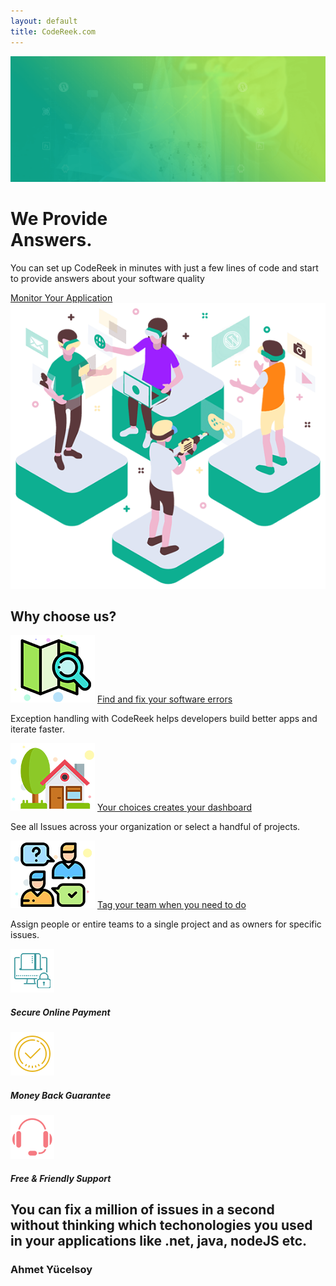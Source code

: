 ```yaml
---
layout: default
title: CodeReek.com
---
```


<div class="main-banner main-banner-6x main-banner-8x">                       
    <div class="hvrbox">
        <img src="/assets/images/banner-1.png" alt="Mountains" class="hvrbox-layer_bottom">
        <div class="hvrbox-layer_top">
            <div class="container">
                <div class="overlay-text">                      
                    <div class="row">
                        <div class="col-md-6">
                            <div class="slider-content-left">
                                <h1>We Provide <br> Answers.</h1>
                                <p>You can set up CodeReek in minutes with just a few lines of code and start to provide answers about your software quality </p>
                                <a href="#" class="btn-large">Monitor Your Application</a>
                            </div>
                        </div>
                        <div class="col-md-6">
                            <div class="slider-content-right">
                                <img src="/assets/images/banner-4.png">
                            </div>
                        </div>
                    </div>          
                </div>
            </div>
        </div>
    </div>                       
</div>

<div class="service-3x">
    <div class="container">
        <div class="row">
            <div class="col-md-12">
                <div class="title-left">
                    <h2>Why choose us?</h2>
                </div>                  
            </div>
            <div class="col-md-4">
                <div class="single-service">
                    <img src="/assets/images/choose-1.png" alt="Mountains">
                    <a href="#">Find and fix your software errors </a>
                    <p>Exception handling with CodeReek helps developers build better apps and iterate faster. </p>
                </div>                    
            </div>
            <div class="col-md-4">
                <div class="single-service">
                    <img src="/assets/images/choose-2.png" alt="Mountains">
                    <a href="#">Your choices creates your dashboard</a>
                    <p> See all Issues across your organization or select a handful of projects.</p>
                </div>                    
            </div>
            <div class="col-md-4">
                <div class="single-service">
                    <img src="/assets/images/choose-3.png" alt="Mountains">
                    <a href="#"> Tag your team when you need to do</a>
                    <p>  Assign people or entire teams to a single project and as owners for specific issues. </p>
                </div>                    
            </div>
        </div>
    </div>
</div> 


<div class="feature-1x">
    <div class="container">
        <div class="row">
            <div class="col-md-4">
                <div class="single-feature">
                    <div class="media">
                      <img src="/assets/images/feature-1.png" alt="Image">
                      <div class="media-body color-green">
                        <h5>Secure Online Payment</h5>
                      </div>
                    </div>
                </div>
            </div>
            <div class="col-md-4">
                <div class="single-feature">
                    <div class="media">
                      <img src="/assets/images/feature-2.png" alt="Image">
                      <div class="media-body color-yellow">
                        <h5>Money Back Guarantee</h5>
                      </div>
                    </div>
                </div>
            </div>                
            <div class="col-md-4">
                <div class="single-feature">
                    <div class="media">
                      <img src="/assets/images/feature-3.png" alt="Image">
                      <div class="media-body color-red">
                        <h5>Free & Friendly Support</h5>
                      </div>
                    </div>
                </div>
            </div>
        </div>
    </div>
</div>


<div class="testimonial-section-3x">
    <div class="container">
        <div class="row">
            <div class="col-md-12">
                <div class="testimonial-3x">
                    <div class="single-testimonial">
                        <i class="fa fa-quote-left"></i>
                        <h2>You can fix a million of issues in a second without thinking which techonologies you used in your applications like .net, java, nodeJS etc.</h2>
                        <h3>Ahmet Yücelsoy</h3>
                    </div>
                </div>
            </div>
        </div>
    </div>
</div>

<div class="padding-bottom-large"></div>


